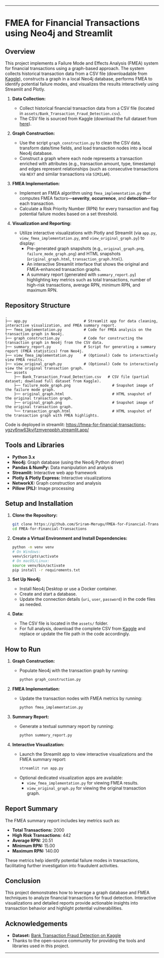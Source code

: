 
---

# FMEA for Financial Transactions using Neo4j and Streamlit

## Overview
This project implements a Failure Mode and Effects Analysis (FMEA) system for financial transactions using a graph-based approach. The system collects historical transaction data from a CSV file (downloadable from [Kaggle](https://www.kaggle.com/datasets/marusagar/bank-transaction-fraud-detection)), constructs a graph in a local Neo4j database, performs FMEA to identify potential failure modes, and visualizes the results interactively using Streamlit and Plotly.


1. **Data Collection:**  
   - Collect historical financial transaction data from a CSV file (located in `assets/Bank_Transaction_Fraud_Detection.csv`).  
   - The CSV file is sourced from Kaggle (download the full dataset from [here](https://www.kaggle.com/datasets/marusagar/bank-transaction-fraud-detection)).

2. **Graph Construction:**  
   - Use the script `graph_construction.py` to clean the CSV data, transform date/time fields, and load transaction nodes into a local Neo4j database.  
   - Construct a graph where each node represents a transaction enriched with attributes (e.g., transaction amount, type, timestamp) and edges represent relationships (such as consecutive transactions via `NEXT` and similar transactions via `SIMILAR`).

3. **FMEA Implementation:**  
   - Implement an FMEA algorithm using `fmea_implementation.py` that computes FMEA factors—**severity**, **occurrence**, and **detection**—for each transaction.  
   - Calculate a Risk Priority Number (RPN) for every transaction and flag potential failure modes based on a set threshold.

4. **Visualization and Reporting:**  
   - Utilize interactive visualizations with Plotly and Streamlit (via `app.py`, `view_fmea_implementation.py`, and `view_original_graph.py`) to display:
     - Pre-generated graph snapshots (e.g., `original_graph.png`, `failure_mode_graph.png`) and HTML snapshots (`original_graph.html`, `transaction_graph.html`).
     - An interactive Streamlit interface that shows the original and FMEA-enhanced transaction graphs.
     - A summary report (generated with `summary_report.py`) highlighting key metrics such as total transactions, number of high-risk transactions, average RPN, minimum RPN, and maximum RPN.




## Repository Structure

```
.
├── app.py                          # Streamlit app for data cleaning, interactive visualization, and FMEA summary report.
├── fmea_implementation.py          # Code for FMEA analysis on the transaction graph in Neo4j.
├── graph_construction.py           # Code for constructing the transaction graph in Neo4j from the CSV data.
├── summary_report.py               # Script for generating a summary report (FMEA statistics) from Neo4j.
├── view_fmea_implementation.py     # (Optional) Code to interactively view FMEA results.
├── view_original_graph.py          # (Optional) Code to interactively view the original transaction graph.
└── assets
    ├── Bank_Transaction_Fraud_Detection.csv   # CSV file (partial dataset; download full dataset from Kaggle).
    ├── failure_mode_graph.png                   # Snapshot image of the failure mode graph.
    ├── original_graph.html                      # HTML snapshot of the original transaction graph.
    ├── original_graph.png                       # Snapshot image of the original transaction graph.
    └── transaction_graph.html                   # HTML snapshot of the transaction graph with FMEA highlights.
```
Code is deployed in streamlit: https://fmea-for-financial-transactions-ygzy6nw63kvjfzmyenppbh.streamlit.app/

## Tools and Libraries
- **Python 3.x**
- **Neo4j:** Graph database (using the Neo4j Python driver)
- **Pandas & NumPy:** Data manipulation and analysis
- **Streamlit:** Interactive web app framework
- **Plotly & Plotly Express:** Interactive visualizations
- **NetworkX:** Graph construction and analysis
- **Pillow (PIL):** Image processing

## Setup and Installation

1. **Clone the Repository:**
   ```bash
   git clone https://github.com/Sriram-Merugu/FMEA-for-Financial-Transactions
   cd FMEA-for-Financial-Transactions
   ```

2. **Create a Virtual Environment and Install Dependencies:**
   ```bash
   python -m venv venv
   # On Windows:
   venv\Scripts\activate
   # On macOS/Linux:
   source venv/bin/activate
   pip install -r requirements.txt
   ```


3. **Set Up Neo4j:**
   - Install Neo4j Desktop or use a Docker container.
   - Create and start a database.
   - Update the connection details (`uri`, `user`, `password`) in the code files as needed.

4. **Data:**
   - The CSV file is located in the `assets/` folder.
   - For full analysis, download the complete CSV from [Kaggle](https://www.kaggle.com/datasets/marusagar/bank-transaction-fraud-detection) and replace or update the file path in the code accordingly.

## How to Run

1. **Graph Construction:**
   - Populate Neo4j with the transaction graph by running:
     ```bash
     python graph_construction.py
     ```

2. **FMEA Implementation:**
   - Update the transaction nodes with FMEA metrics by running:
     ```bash
     python fmea_implementation.py
     ```

3. **Summary Report:**
   - Generate a textual summary report by running:
     ```bash
     python summary_report.py
     ```

4. **Interactive Visualization:**
   - Launch the Streamlit app to view interactive visualizations and the FMEA summary report:
     ```bash
     streamlit run app.py
     ```
   - Optional dedicated visualization apps are available:
     - `view_fmea_implementation.py` for viewing FMEA results.
     - `view_original_graph.py` for viewing the original transaction graph.

## Report Summary
The FMEA summary report includes key metrics such as:
- **Total Transactions:** 2000
- **High Risk Transactions:** 442
- **Average RPN:** 20.51
- **Minimum RPN:** 15.00
- **Maximum RPN:** 140.00

These metrics help identify potential failure modes in transactions, facilitating further investigation into fraudulent activities.

## Conclusion
This project demonstrates how to leverage a graph database and FMEA techniques to analyze financial transactions for fraud detection. Interactive visualizations and detailed reports provide actionable insights into transaction behavior and highlight potential vulnerabilities.


## Acknowledgements
- **Dataset:** [Bank Transaction Fraud Detection on Kaggle](https://www.kaggle.com/datasets/marusagar/bank-transaction-fraud-detection)
- Thanks to the open-source community for providing the tools and libraries used in this project.

---
